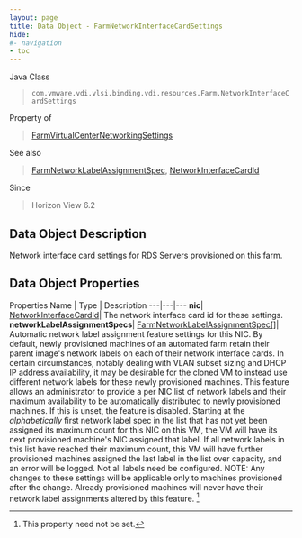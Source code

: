```yaml
---
layout: page
title: Data Object - FarmNetworkInterfaceCardSettings
hide:
#- navigation
- toc
---
```






Java Class
> `com.vmware.vdi.vlsi.binding.vdi.resources.Farm.NetworkInterfaceCardSettings`

Property of
> [FarmVirtualCenterNetworkingSettings](vdi.resources.Farm.VirtualCenterNetworkingSettings.md#field_detail)

See also
> [FarmNetworkLabelAssignmentSpec](vdi.resources.Farm.NetworkLabelAssignmentSpec.md), [NetworkInterfaceCardId](vdi.entity.NetworkInterfaceCardId.md)

Since
> Horizon View 6.2


## Data Object Description

Network interface card settings for RDS Servers provisioned on this farm.

## Data Object Properties
Properties
Name |  Type |  Description
---|---|---
**nic**| [NetworkInterfaceCardId](vdi.entity.NetworkInterfaceCardId.md)|  The network interface card id for these settings.
**networkLabelAssignmentSpecs**| [FarmNetworkLabelAssignmentSpec[]](vdi.resources.Farm.NetworkLabelAssignmentSpec.md)|  Automatic network label assignment feature settings for this NIC. By default, newly provisioned machines of an automated farm retain their parent image's network labels on each of their network interface cards. In certain circumstances, notably dealing with VLAN subset sizing and DHCP IP address availability, it may be desirable for the cloned VM to instead use different network labels for these newly provisioned machines. This feature allows an administrator to provide a per NIC list of network labels and their maximum availability to be automatically distributed to newly provisioned machines.
If this is unset, the feature is disabled.
Starting at the _alphabetically_ first network label spec in the list that has not yet been assigned its maximum count for this NIC on this VM, the VM will have its next provisioned machine's NIC assigned that label. If all network labels in this list have reached their maximum count, this VM will have further provisioned machines assigned the last label in the list over capacity, and an error will be logged. Not all labels need be configured.
NOTE: Any changes to these settings will be applicable only to machines provisioned after the change. Already provisioned machines will never have their network label assignments altered by this feature. [^1]
 


 


[^1]: This property need not be set.